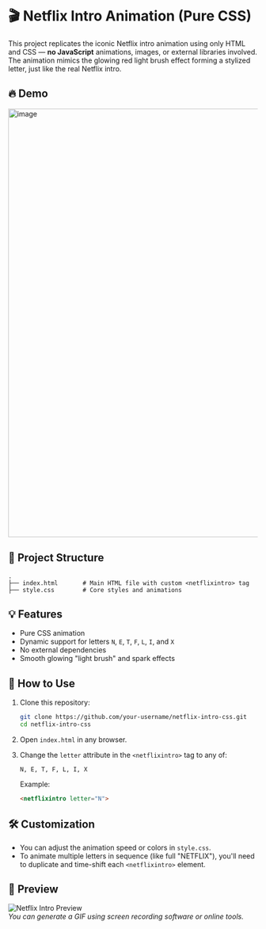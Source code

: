 # 🎬 Netflix Intro Animation (Pure CSS)

This project replicates the iconic Netflix intro animation using only HTML and CSS — **no JavaScript** animations, images, or external libraries involved. The animation mimics the glowing red light brush effect forming a stylized letter, just like the real Netflix intro.

## 🔥 Demo

<img width="1906" height="865" alt="image" src="https://github.com/user-attachments/assets/32969625-d243-4383-9378-185136496eae" />


## 📁 Project Structure

```
.
├── index.html       # Main HTML file with custom <netflixintro> tag
├── style.css        # Core styles and animations
```

## 💡 Features

- Pure CSS animation
- Dynamic support for letters `N`, `E`, `T`, `F`, `L`, `I`, and `X`
- No external dependencies
- Smooth glowing "light brush" and spark effects

## 🚀 How to Use

1. Clone this repository:

   ```bash
   git clone https://github.com/your-username/netflix-intro-css.git
   cd netflix-intro-css
   ```

2. Open `index.html` in any browser.

3. Change the `letter` attribute in the `<netflixintro>` tag to any of:
   ```
   N, E, T, F, L, I, X
   ```

   Example:

   ```html
   <netflixintro letter="N">
   ```

## 🛠 Customization

- You can adjust the animation speed or colors in `style.css`.
- To animate multiple letters in sequence (like full "NETFLIX"), you'll need to duplicate and time-shift each `<netflixintro>` element.

## 📸 Preview

![Netflix Intro Preview](preview.gif)  
*You can generate a GIF using screen recording software or online tools.*

